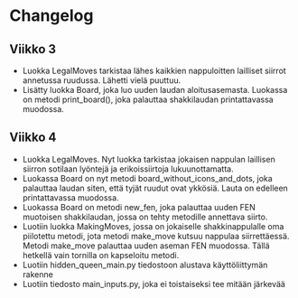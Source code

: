 # Changelog
## Viikko 3
- Luokka LegalMoves tarkistaa lähes kaikkien nappuloitten lailliset siirrot annetussa ruudussa. Lähetti vielä puuttuu.
- Lisätty luokka Board, joka luo uuden laudan aloitusasemasta. Luokassa on metodi print_board(), joka palauttaa shakkilaudan printattavassa muodossa.

## Viikko 4
- Luokka LegalMoves. Nyt luokka tarkistaa jokaisen nappulan laillisen siirron sotilaan lyöntejä ja erikoissiirtoja lukuunottamatta.  
- Luokassa Board on nyt metodi board_without_icons_and_dots, joka palauttaa laudan siten, että tyjät ruudut ovat ykkösiä. Lauta on edelleen printattavassa muodossa.  
- Luokassa Board on metodi new_fen, joka palauttaa uuden FEN muotoisen shakkilaudan, jossa on tehty metodille annettava siirto.  
- Luotiin luokka MakingMoves, jossa on jokaiselle shakkinappulalle oma piilotettu metodi, jota metodi make_move kutsuu nappulaa siirrettäessä. Metodi make_move palauttaa uuden aseman FEN muodossa. Tällä hetkellä vain tornilla on kapseloitu metodi.  
- Luotiin hidden_queen_main.py tiedostoon alustava käyttöliittymän rakenne  
- Luotiin tiedosto main_inputs.py, joka ei toistaiseksi tee mitään järkevää  
 
